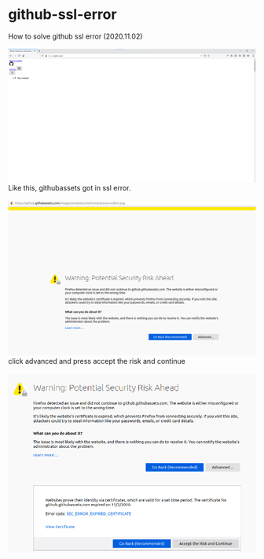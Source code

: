 # github-ssl-error
How to solve github ssl error (2020.11.02)<br><br>
<img class="github"
     src="https://github.com/nesez/github-ssl-error/blob/main/github.png">
Like this, githubassets got in ssl error.<br><br>
<img class="github"
     src="https://github.com/nesez/github-ssl-error/blob/main/githubssl.png">
click advanced and press accept the risk and continue<br><br>
<img class="github"
     src="https://github.com/nesez/github-ssl-error/blob/main/githubssl2.png">
